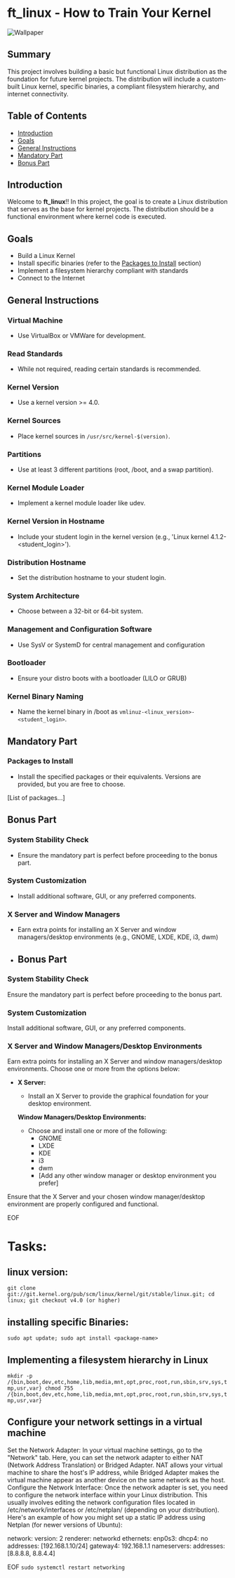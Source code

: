 # ft_linux - How to Train Your Kernel

![Wallpaper](wallpaper.jpg)

## Summary

This project involves building a basic but functional Linux distribution as the foundation for future kernel projects. The distribution will include a custom-built Linux kernel, specific binaries, a compliant filesystem hierarchy, and internet connectivity.

## Table of Contents

- [Introduction](#introduction)
- [Goals](#goals)
- [General Instructions](#general-instructions)
- [Mandatory Part](#mandatory-part)
- [Bonus Part](#bonus-part)

## Introduction

Welcome to **ft_linux**!! In this project, the goal is to create a Linux distribution that serves as the base for kernel projects. The distribution should be a functional environment where kernel code is executed.

## Goals

- Build a Linux Kernel
- Install specific binaries (refer to the [Packages to Install](#mandatory-part) section)
- Implement a filesystem hierarchy compliant with standards
- Connect to the Internet
## General Instructions

### Virtual Machine

- Use VirtualBox or VMWare for development.

### Read Standards

- While not required, reading certain standards is recommended.

### Kernel Version

- Use a kernel version >= 4.0.

### Kernel Sources

- Place kernel sources in `/usr/src/kernel-$(version)`.

### Partitions

- Use at least 3 different partitions (root, /boot, and a swap partition).

### Kernel Module Loader

- Implement a kernel module loader like udev.

### Kernel Version in Hostname

- Include your student login in the kernel version (e.g., 'Linux kernel 4.1.2-<student_login>').

### Distribution Hostname

- Set the distribution hostname to your student login.

### System Architecture

- Choose between a 32-bit or 64-bit system.

### Management and Configuration Software 

- Use SysV or SystemD for central management and configuration
### Bootloader


- Ensure your distro boots with a bootloader (LILO or GRUB)

### Kernel Binary Naming

- Name the kernel binary in /boot as `vmlinuz-<linux_version>-<student_login>`.

## Mandatory Part

### Packages to Install

- Install the specified packages or their equivalents. Versions are provided, but you are free to choose.

[List of packages...]

## Bonus Part

### System Stability Check

- Ensure the mandatory part is perfect before proceeding to the bonus part.

### System Customization

- Install additional software, GUI, or any preferred components.

### X Server and Window Managers

- Earn extra points for installing an X Server and window managers/desktop environments (e.g., GNOME, LXDE, KDE, i3, dwm)
- ## Bonus Part

### System Stability Check

Ensure the mandatory part is perfect before proceeding to the bonus part.

### System Customization

Install additional software, GUI, or any preferred components.

### X Server and Window Managers/Desktop Environments

Earn extra points for installing an X Server and window managers/desktop environments. Choose one or more from the options below:

- **X Server:**
  - Install an X Server to provide the graphical foundation for your desktop environment.
  
  **Window Managers/Desktop Environments:**
  - Choose and install one or more of the following:
    - GNOME
    - LXDE
    - KDE
    - i3
    - dwm
    - [Add any other window manager or desktop environment you prefer]

Ensure that the X Server and your chosen window manager/desktop environment are properly configured and functional.

EOF

# Tasks:

## linux version:
`git clone git://git.kernel.org/pub/scm/linux/kernel/git/stable/linux.git;
cd linux;
git checkout v4.0 (or higher)`

## installing specific Binaries:
`sudo apt update;
sudo apt install <package-name>`

## Implementing a filesystem hierarchy in Linux 
`mkdir -p /{bin,boot,dev,etc,home,lib,media,mnt,opt,proc,root,run,sbin,srv,sys,tmp,usr,var}
chmod 755 /{bin,boot,dev,etc,home,lib,media,mnt,opt,proc,root,run,sbin,srv,sys,tmp,usr,var}`

## Configure your network settings in a virtual machine

Set the Network Adapter: In your virtual machine settings, go to the "Network" tab. Here, you can set the network adapter to either NAT (Network Address Translation) or Bridged Adapter. NAT allows your virtual machine to share the host's IP address, while Bridged Adapter makes the virtual machine appear as another device on the same network as the host.
Configure the Network Interface: Once the network adapter is set, you need to configure the network interface within your Linux distribution. This usually involves editing the network configuration files located in /etc/network/interfaces or /etc/netplan/ (depending on your distribution).
Here's an example of how you might set up a static IP address using Netplan (for newer versions of Ubuntu):



network:
 version: 2
 renderer: networkd
 ethernets:
   enp0s3:
     dhcp4: no
     addresses: [192.168.1.10/24]
     gateway4: 192.168.1.1
     nameservers:
       addresses: [8.8.8.8, 8.8.4.4]

EOF
`
sudo systemctl restart networking
`

